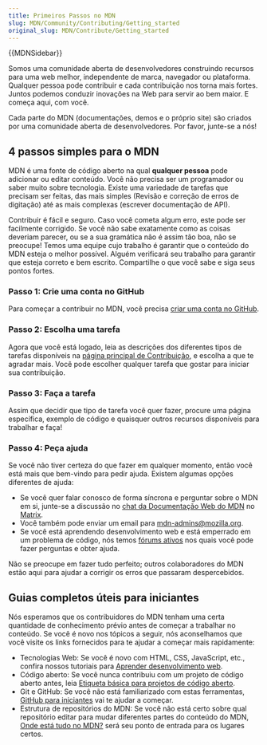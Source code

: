 ```yaml
---
title: Primeiros Passos no MDN
slug: MDN/Community/Contributing/Getting_started
original_slug: MDN/Contribute/Getting_started
---
```


{{MDNSidebar}}

Somos uma comunidade aberta de desenvolvedores construindo recursos para uma web melhor, independente de marca, navegador ou plataforma. Qualquer pessoa pode contribuir e cada contribuição nos torna mais fortes. Juntos podemos conduzir inovações na Web para servir ao bem maior. E começa aqui, com você.

Cada parte do MDN (documentações, demos e o próprio site) são criados por uma comunidade aberta de desenvolvedores. Por favor, junte-se a nós!

## 4 passos simples para o MDN

MDN é uma fonte de código aberto na qual **qualquer pessoa** pode adicionar ou editar conteúdo. Você não precisa ser um programador ou saber muito sobre tecnologia. Existe uma variedade de tarefas que precisam ser feitas, das mais simples (Revisão e correção de erros de digitação) até as mais complexas (escrever documentação de API).

Contribuir é fácil e seguro. Caso você cometa algum erro, este pode ser facilmente corrigido. Se você não sabe exatamente como as coisas deveriam parecer, ou se a sua gramática não é assim tão boa, não se preocupe! Temos uma equipe cujo trabalho é garantir que o conteúdo do MDN esteja o melhor possível. Alguém verificará seu trabalho para garantir que esteja correto e bem escrito. Compartilhe o que você sabe e siga seus pontos fortes.

### Passo 1: Crie uma conta no GitHub

Para começar a contribuir no MDN, você precisa [criar uma conta no GitHub](https://github.com/mdn/content/#setup).

### Passo 2: Escolha uma tarefa

Agora que você está logado, leia as descrições dos diferentes tipos de tarefas disponíveis na [página principal de Contribuição](/pt-BR/docs/MDN/Contribute), e escolha a que te agradar mais. Você pode escolher qualquer tarefa que gostar para iniciar sua contribuição.

### Passo 3: Faça a tarefa

Assim que decidir que tipo de tarefa você quer fazer, procure uma página específica, exemplo de código e quaisquer outros recursos disponíveis para trabalhar e faça!

### Passo 4: Peça ajuda

Se você não tiver certeza do que fazer em qualquer momento, então você está mais que bem-vindo para pedir ajuda. Existem algumas opções diferentes de ajuda:

- Se você quer falar conosco de forma síncrona e perguntar sobre o MDN em si, junte-se a discussão no [chat da Documentação Web do MDN](https://chat.mozilla.org/#/room/#mdn:mozilla.org) no [Matrix](https://wiki.mozilla.org/Matrix).
- Você também pode enviar um email para <mdn-admins@mozilla.org>.
- Se você está aprendendo desenvolvimento web e está emperrado em um problema de código, nós temos [fórums ativos](https://discourse.mozilla.org/c/mdn/learn/250) nos quais você pode fazer perguntas e obter ajuda.

Não se preocupe em fazer tudo perfeito; outros colaboradores do MDN estão aqui para ajudar a corrigir os erros que passaram despercebidos.

## Guias completos úteis para iniciantes

Nós esperamos que os contribuidores do MDN tenham uma certa quantidade de conhecimento prévio antes de começar a trabalhar no conteúdo. Se você é novo nos tópicos a seguir, nós aconselhamos que você visite os links fornecidos para te ajudar a começar mais rapidamente:

- Tecnologias Web: Se você é novo com HTML, CSS, JavaScript, etc., confira nossos tutoriais para [Aprender desenvolvimento web](/pt-BR/docs/Learn).
- Código aberto: Se você nunca contribuiu com um projeto de código aberto antes, leia [Etiqueta básica para projetos de código aberto](/pt-BR/docs/MDN/Contribute/Open_source_etiquette).
- Git e GitHub: Se você não está familiarizado com estas ferramentas, [GitHub para iniciantes](/pt-BR/docs/MDN/Contribute/GitHub_beginners) vai te ajudar a começar.
- Estrutura de repositórios do MDN: Se você não está certo sobre qual repositório editar para mudar diferentes partes do conteúdo do MDN, [Onde está tudo no MDN?](/pt-BR/docs/MDN/Contribute/Where_is_everything) será seu ponto de entrada para os lugares certos.
